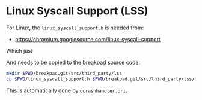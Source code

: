 # Linux Syscall Support (LSS)

For Linux, the `linux_syscall_support.h` is needed from:

* <https://chromium.googlesource.com/linux-syscall-support>

Which just

And needs to be copied to the breakpad source code:

```bash
mkdir $PWD/breakpad.git/src/third_party/lss
cp $PWD/linux_syscall_support.h $PWD/breakpad.git/src/third_party/lss/linux_syscall_support.h
```

This is automatically done by `qcrashhandler.pri`.